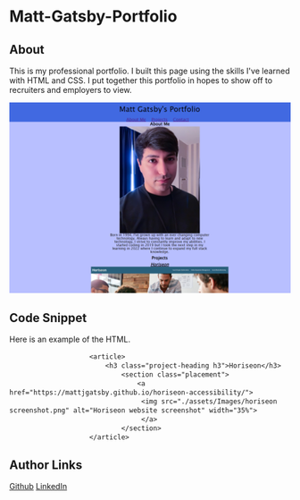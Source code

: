 # Matt-Gatsby-Portfolio

## About
This is my professional portfolio. I built this page using the skills I've learned with HTML and CSS.
I put together this portfolio in hopes to show off to recruiters and employers to view.


![Site Screenshot](./assets/Images/portfolio%20screenshot.png)

## Code Snippet
Here is an example of the HTML. 

``` <h2 id="project">Projects</h2>
                    <article>
                        <h3 class="project-heading h3">Horiseon</h3>
                            <section class="placement">
                                <a href="https://mattjgatsby.github.io/horiseon-accessibility/">
                                 <img src="./assets/Images/horiseon screenshot.png" alt="Horiseon website screenshot" width="35%">
                                 </a>
                            </section>
                    </article>
```
## Author Links
[Github](https://github.com/mattjgatsby)
[LinkedIn](https://www.linkedin.com/in/matthew-gatsby-1a1521250/)